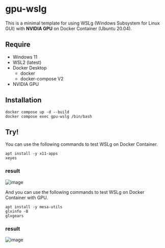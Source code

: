 # gpu-wslg

This is a minimal template for using WSLg (Windows Subsystem for Linux GUI) with **NVIDIA GPU** on Docker Container (Ubuntu 20.04).  

## Require

- Windows 11
- WSL2 (latest)
- Docker Desktop 
  - docker
  - docker-compose V2
- NVIDIA GPU 

## Installation

```
docker compose up -d --build
docker compose exec gpu-wslg /bin/bash
```

## Try!

You can use the following commands to test WSLg on Docker Container.

```
apt install -y x11-apps
xeyes
```
### result
![image](https://user-images.githubusercontent.com/7000978/152202881-6c295dc5-977f-4826-91b6-875d76bcd2e1.png)


And you can use the following commands to test WSLg on Docker Container with GPU.

```
apt install -y mesa-utils
glxinfo -B
glxgears
```

### result
![image](https://user-images.githubusercontent.com/7000978/152412900-e4988f05-395e-4806-8ccd-b45a151ec9cf.png)
